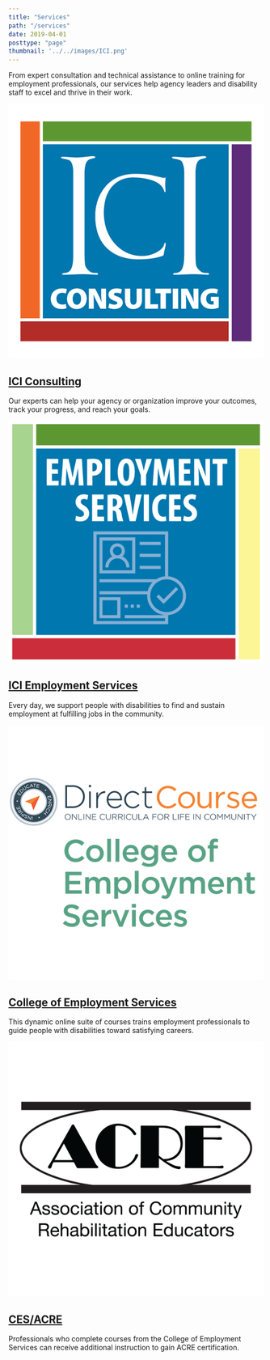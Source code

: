 ```yaml
---
title: "Services"
path: "/services"
date: 2019-04-01
posttype: "page"
thumbnail: '../../images/ICI.png'
---
```

From expert consultation and technical assistance to online training for employment professionals, our services help agency leaders and disability staff to excel and thrive in their work.


<div id="grid">
<div class="flex-l center">

<article class="card">
<div class="flex flex-column flex-row-ns">
<div class="card-image">
<img src="../../images/services-consulting.png" class="db" alt = "ICI Consulting" />
</div>
<div class="card-body">
<h2 class="card-title">
<a href="https://ici-consulting.netlify.com/"> 
ICI Consulting</a></h2>
<p>Our experts can help your agency or organization improve your outcomes, track your progress, and reach your goals.</p>
</div>
</div>
</article>

<article class="card">
<div class="flex flex-column flex-row-ns">
<div class="card-image">
<img src="../../images/empservices-logo.png" class="db" alt = "ICI Employment Services" />
</div>
<div class="card-body">
<h2 class="card-title"><a href="https://www.communityinclusion.org/employmentservices/"> 
ICI Employment Services</a></h2>
<p>Every day, we support people with disabilities to find and sustain employment at fulfilling jobs in the community.</p>
</div>
</div>
</article>

</div>

<div class="flex-l center">

<article class="card">
<div class="flex flex-column flex-row-ns">
<div class="card-image">
<img src="../../images/services-ces.png" class="db" alt = "College of Employment Services" />
</div>
<div class="card-body">
<h2 class="card-title"><a href="https://www.directcourseonline.com/employment-services/"> 
College of Employment Services</a></h2>
<p>This dynamic online suite of courses trains employment professionals to guide people with disabilities toward satisfying careers.
</p>
</div>
</div>
</article>

<article class="card">
<div class="flex flex-column flex-row-ns">
<div class="card-image">
<img src="../../images/services-acre_logo.png" class="db" alt = "CES/ACRE"/>
</div>
<div class="card-body">
<h2 class="card-title"><a href="https://www.communityinclusion.org/cesacre/"> 
	CES/ACRE</a></h2>
<p>Professionals who complete courses from the College of Employment Services can receive additional instruction to gain ACRE certification. </p>
</div>
</div>
</article>

</div>
</div>